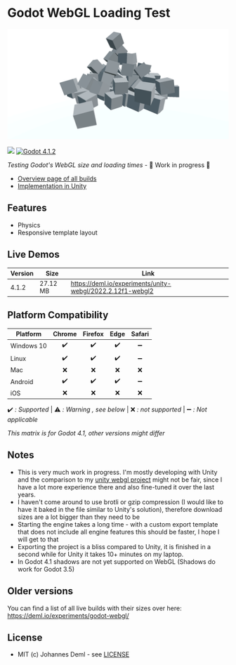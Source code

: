 # Godot WebGL Loading Test

![Preview](./preview.png)

[![](https://img.shields.io/github/release-date/JohannesDeml/Godot-WebGL-LoadingTest.svg)](https://github.com/JohannesDeml/UnityWebGL-LoadingTest/releases) [![Godot 4.1.2](https://img.shields.io/badge/godot-4.1.2-green.svg?logo=godot-engine&logoColor=white&cacheSeconds=2592000)](https://godotengine.org/download/archive/4.1.2-stable/)

*Testing Godot's WebGL size and loading times* - 🚧 Work in progress 🚧  

* [Overview page of all builds](https://deml.io/experiments/godot-webgl/)
* [Implementation in Unity](https://github.com/JohannesDeml/UnityWebGL-LoadingTest)


## Features

* Physics
* Responsive template layout

## Live Demos

Version | Size | Link
--- | --- | ---
4.1.2 | 27.12 MB | https://deml.io/experiments/unity-webgl/2022.2.12f1-webgl2

## Platform Compatibility

| Platform   | Chrome | Firefox | Edge | Safari |
| ---------- | :----: | :-----: | :--: | :----: |
| Windows 10 |   ✔️    |    ✔️    |  ✔️   |   ➖    |
| Linux      |   ✔️    |    ✔️    |  ✔️   |   ➖    |
| Mac        |   ❌    |    ❌️    |  ❌   |   ❌️    |
| Android    |   ✔️    |    ✔️    |  ✔️   |   ➖    |
| iOS        |   ❌    |    ❌    |  ❌   |   ❌    |

✔️ *: Supported* | ⚠️ *: Warning , see below* | ❌ *: not supported* | ➖ *: Not applicable*

*This matrix is for Godot 4.1, other versions might differ*

## Notes

* This is very much work in progress. I'm mostly developing with Unity and the comparison to my [unity webgl project](https://github.com/JohannesDeml/UnityWebGL-LoadingTest) might not be fair, since I have a lot more experience there and also fine-tuned it over the last years.
* I haven't come around to use brotli or gzip compression (I would like to have it baked in the file similar to Unity's solution), therefore download sizes are a lot bigger than they need to be
* Starting the engine takes a long time - with a custom export template that does not include all engine features this should be faster, I hope I will get to that
* Exporting the project is a bliss compared to Unity, it is finished in a second while for Unity it takes 10+ minutes on my laptop.
* In Godot 4.1 shadows are not yet supported on WebGL (Shadows do work for Godot 3.5)

## Older versions

You can find a list of all live builds with their sizes over here: https://deml.io/experiments/godot-webgl/

## License

* MIT (c) Johannes Deml - see [LICENSE](./LICENSE.md)
